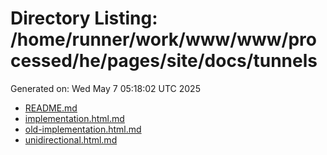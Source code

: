 # Directory Listing: /home/runner/work/www/www/processed/he/pages/site/docs/tunnels
Generated on: Wed May  7 05:18:02 UTC 2025

- [README.md](README.md)
- [implementation.html.md](implementation.html.md)
- [old-implementation.html.md](old-implementation.html.md)
- [unidirectional.html.md](unidirectional.html.md)
